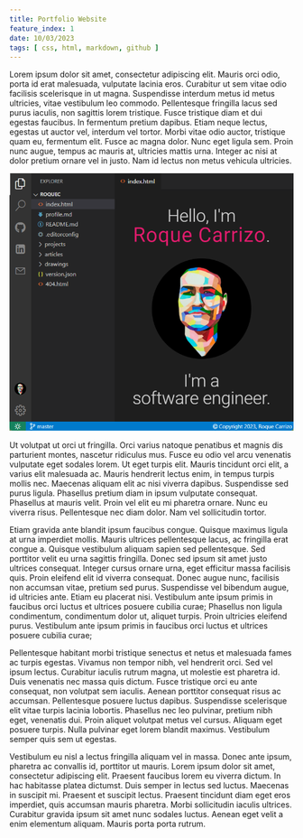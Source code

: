 ```yaml
---
title: Portfolio Website
feature_index: 1
date: 10/03/2023
tags: [ css, html, markdown, github ]
---
```


Lorem ipsum dolor sit amet, consectetur adipiscing elit. Mauris orci odio, porta id erat malesuada, vulputate lacinia
eros. Curabitur ut sem vitae odio facilisis scelerisque in ut magna. Suspendisse interdum metus id metus ultricies,
vitae vestibulum leo commodo. Pellentesque fringilla lacus sed purus iaculis, non sagittis lorem tristique. Fusce
tristique diam et dui egestas faucibus. In fermentum pretium dapibus. Etiam neque lectus, egestas ut auctor vel,
interdum vel tortor. Morbi vitae odio auctor, tristique quam eu, fermentum elit. Fusce ac magna dolor. Nunc eget ligula
sem. Proin nunc augue, tempus ac mauris at, ultricies mattis urna. Integer ac nisi at dolor pretium ornare vel in justo.
Nam id lectus non metus vehicula ultricies.

![Portfolio Website Image](thumbnail.webp)

Ut volutpat ut orci ut fringilla. Orci varius natoque penatibus et magnis dis parturient montes, nascetur ridiculus mus.
Fusce eu odio vel arcu venenatis vulputate eget sodales lorem. Ut eget turpis elit. Mauris tincidunt orci elit, a varius
elit malesuada ac. Mauris hendrerit lectus enim, in tempus turpis mollis nec. Maecenas aliquam elit ac nisi viverra
dapibus. Suspendisse sed purus ligula. Phasellus pretium diam in ipsum vulputate consequat. Phasellus at mauris velit.
Proin vel elit eu mi pharetra ornare. Nunc eu viverra risus. Pellentesque nec diam dolor. Nam vel sollicitudin tortor.

Etiam gravida ante blandit ipsum faucibus congue. Quisque maximus ligula at urna imperdiet mollis. Mauris ultrices
pellentesque lacus, ac fringilla erat congue a. Quisque vestibulum aliquam sapien sed pellentesque. Sed porttitor velit
eu urna sagittis fringilla. Donec sed ipsum sit amet justo ultrices consequat. Integer cursus ornare urna, eget
efficitur massa facilisis quis. Proin eleifend elit id viverra consequat. Donec augue nunc, facilisis non accumsan
vitae, pretium sed purus. Suspendisse vel bibendum augue, id ultricies ante. Etiam eu placerat nisi. Vestibulum ante
ipsum primis in faucibus orci luctus et ultrices posuere cubilia curae; Phasellus non ligula condimentum, condimentum
dolor ut, aliquet turpis. Proin ultricies eleifend purus. Vestibulum ante ipsum primis in faucibus orci luctus et
ultrices posuere cubilia curae;

Pellentesque habitant morbi tristique senectus et netus et malesuada fames ac turpis egestas. Vivamus non tempor nibh,
vel hendrerit orci. Sed vel ipsum lectus. Curabitur iaculis rutrum magna, ut molestie est pharetra id. Duis venenatis
nec massa quis dictum. Fusce tristique orci eu ante consequat, non volutpat sem iaculis. Aenean porttitor consequat
risus ac accumsan. Pellentesque posuere luctus dapibus. Suspendisse scelerisque elit vitae turpis lacinia lobortis.
Phasellus nec leo pulvinar, pretium nibh eget, venenatis dui. Proin aliquet volutpat metus vel cursus. Aliquam eget
posuere turpis. Nulla pulvinar eget lorem blandit maximus. Vestibulum semper quis sem ut egestas.

Vestibulum eu nisl a lectus fringilla aliquam vel in massa. Donec ante ipsum, pharetra ac convallis id, porttitor ut
mauris. Lorem ipsum dolor sit amet, consectetur adipiscing elit. Praesent faucibus lorem eu viverra dictum. In hac
habitasse platea dictumst. Duis semper in lectus sed luctus. Maecenas in suscipit mi. Praesent et suscipit lectus.
Praesent tincidunt diam eget eros imperdiet, quis accumsan mauris pharetra. Morbi sollicitudin iaculis ultrices.
Curabitur gravida ipsum sit amet nunc sodales luctus. Aenean eget velit a enim elementum aliquam. Mauris porta porta
rutrum.

